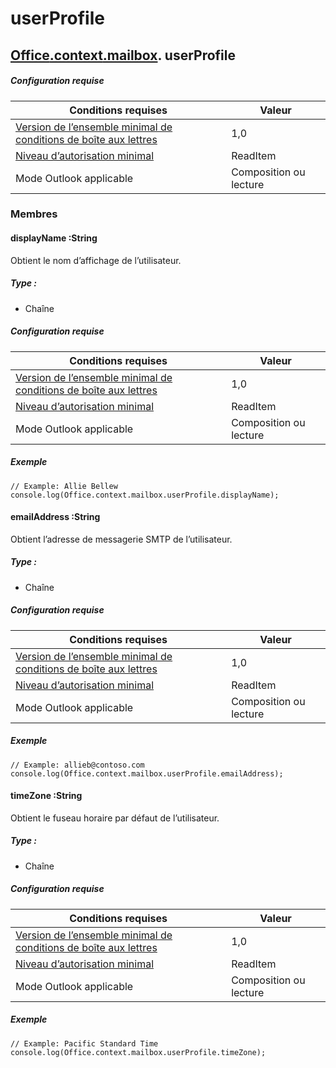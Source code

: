 

# userProfile

## [Office](Office.md)[.context](Office.context.md)[.mailbox](Office.context.mailbox.md). userProfile

##### Configuration requise

|Conditions requises| Valeur|
|---|---|
|[Version de l’ensemble minimal de conditions de boîte aux lettres](../tutorial-api-requirement-sets.md)| 1,0|
|[Niveau d’autorisation minimal](../../../docs/outlook/understanding-outlook-add-in-permissions.md)| ReadItem|
|Mode Outlook applicable| Composition ou lecture|

### Membres

####  displayName :String

Obtient le nom d’affichage de l’utilisateur.

##### Type :

*   Chaîne

##### Configuration requise

|Conditions requises| Valeur|
|---|---|
|[Version de l’ensemble minimal de conditions de boîte aux lettres](../tutorial-api-requirement-sets.md)| 1,0|
|[Niveau d’autorisation minimal](../../../docs/outlook/understanding-outlook-add-in-permissions.md)| ReadItem|
|Mode Outlook applicable| Composition ou lecture|

##### Exemple

```
// Example: Allie Bellew
console.log(Office.context.mailbox.userProfile.displayName);
```

####  emailAddress :String

Obtient l’adresse de messagerie SMTP de l’utilisateur.

##### Type :

*   Chaîne

##### Configuration requise

|Conditions requises| Valeur|
|---|---|
|[Version de l’ensemble minimal de conditions de boîte aux lettres](../tutorial-api-requirement-sets.md)| 1,0|
|[Niveau d’autorisation minimal](../../../docs/outlook/understanding-outlook-add-in-permissions.md)| ReadItem|
|Mode Outlook applicable| Composition ou lecture|

##### Exemple

```
// Example: allieb@contoso.com
console.log(Office.context.mailbox.userProfile.emailAddress);
```

####  timeZone :String

Obtient le fuseau horaire par défaut de l’utilisateur.

##### Type :

*   Chaîne

##### Configuration requise

|Conditions requises| Valeur|
|---|---|
|[Version de l’ensemble minimal de conditions de boîte aux lettres](../tutorial-api-requirement-sets.md)| 1,0|
|[Niveau d’autorisation minimal](../../../docs/outlook/understanding-outlook-add-in-permissions.md)| ReadItem|
|Mode Outlook applicable| Composition ou lecture|

##### Exemple

```
// Example: Pacific Standard Time
console.log(Office.context.mailbox.userProfile.timeZone);
```